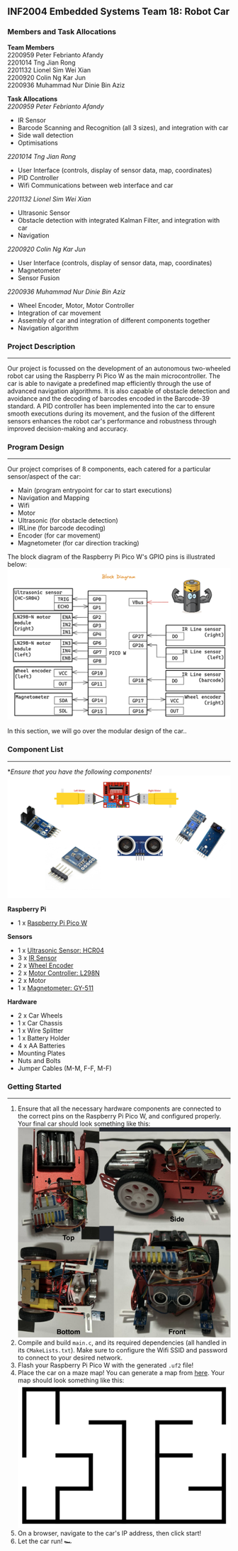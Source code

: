 ## INF2004 Embedded Systems Team 18: Robot Car

### Members and Task Allocations
**Team Members** <br>
2200959 Peter Febrianto Afandy <br>
2201014 Tng Jian Rong <br>
2201132 Lionel Sim Wei Xian <br>
2200920 Colin Ng Kar Jun <br>
2200936 Muhammad Nur Dinie Bin Aziz <br>

**Task Allocations** <br>
*2200959 Peter Febrianto Afandy*
- IR Sensor
- Barcode Scanning and Recognition (all 3 sizes), and integration with car
- Side wall detection
- Optimisations

*2201014 Tng Jian Rong*
- User Interface (controls, display of sensor data, map, coordinates)
- PID Controller
- Wifi Communications between web interface and car

*2201132 Lionel Sim Wei Xian*
- Ultrasonic Sensor
- Obstacle detection with integrated Kalman Filter, and integration with car
- Navigation

*2200920 Colin Ng Kar Jun*
- User Interface (controls, display of sensor data, map, coordinates)
- Magnetometer
- Sensor Fusion

*2200936 Muhammad Nur Dinie Bin Aziz*
- Wheel Encoder, Motor, Motor Controller
- Integration of car movement
- Assembly of car and integration of different components together
- Navigation algorithm

### Project Description
---
Our project is focussed on the development of an autonomous two-wheeled robot car using the Raspberry Pi Pico W as the main microcontroller. The car is able to navigate a predefined map efficiently through the use of advanced navigation algorithms. It is also capable of obstacle detection and avoidance and the decoding of barcodes encoded in the Barcode-39 standard. A PID controller has been implemented into the car to ensure smooth executions during its movement, and the fusion of the different sensors enhances the robot car's performance and robustness through improved decision-making and accuracy.

### Program Design
---
Our project comprises of 8 components, each catered for a particular sensor/aspect of the car:
- Main (program entrypoint for car to start executions)
- Navigation and Mapping
- Wifi
- Motor
- Ultrasonic (for obstacle detection)
- IRLine (for barcode decoding)
- Encoder (for car movement)
- Magnetometer (for car direction tracking)

The block diagram of the Raspberry Pi Pico W's GPIO pins is illustrated below:
![Block Diagram](docs/block_diagram.png)

In this section, we will go over the modular design of the car..

### Component List
---
**Ensure that you have the following components!* 
![Sensors](docs/sensors.png)

**Raspberry Pi**
- 1 x [Raspberry Pi Pico W](https://www.raspberrypi.com/products/raspberry-pi-pico/)

**Sensors**
- 1 x [Ultrasonic Sensor: HCR04](https://components101.com/sensors/ultrasonic-sensor-working-pinout-datasheet)
- 3 x [IR Sensor](https://sg.cytron.io/p-ir-line-tracking-module)
- 2 x [Wheel Encoder](https://hobbycomponents.com/sensors/1147-compact-ir-infrared-rotary-speed-sensing-module)
- 2 x [Motor Controller: L298N](https://components101.com/modules/l293n-motor-driver-module)
- 2 x Motor
- 1 x [Magnetometer: GY-511](https://quartzcomponents.com/products/gy-511-lsm303dlhc-3-axis-e-compass-sensor)

**Hardware**
- 2 x Car Wheels
- 1 x Car Chassis
- 1 x Wire Splitter
- 1 x Battery Holder
- 4 x AA Batteries
- Mounting Plates
- Nuts and Bolts
- Jumper Cables (M-M, F-F, M-F)

### Getting Started
---
1. Ensure that all the necessary hardware components are connected to the correct pins on the Raspberry Pi Pico W, and configured properly. Your final car should look something like this:
    ![Robot Car](docs/final_car.png)
2. Compile and build `main.c`, and its required dependencies (all handled in its `CMakeLists.txt`). Make sure to configure the Wifi SSID and password to connect to your desired network.
3. Flash your Raspberry Pi Pico W with the generated `.uf2` file!
4. Place the car on a maze map! You can generate a map from [here](https://www.mazegenerator.net/). Your map should look something like this:
    ![Map](docs/maze_map.png)
5. On a browser, navigate to the car's IP address, then click start!
6. Let the car run! 🏎️